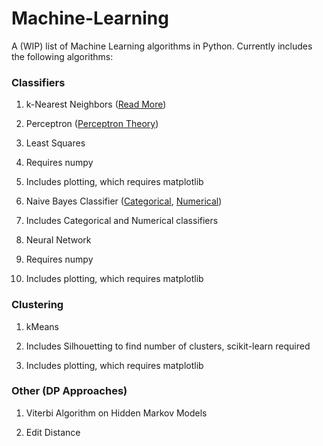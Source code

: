 # Machine-Learning

A (WIP) list of Machine Learning algorithms in Python. Currently includes the following algorithms:

### Classifiers

1. k-Nearest Neighbors ([Read More](https://algorithmsandstuff.wordpress.com/2016/12/25/k-nearest-neighbors/))
 
2. Perceptron ([Perceptron Theory](https://algorithmsandstuff.wordpress.com/2017/01/05/perceptron-theory/))
 
3. Least Squares
 
  1. Requires numpy
  
  2. Includes plotting, which requires matplotlib

4. Naive Bayes Classifier ([Categorical](https://algorithmsandstuff.wordpress.com/2016/12/09/naive-categorical-bayes-classifier-intro/), [Numerical](https://algorithmsandstuff.wordpress.com/2016/12/17/naive-numerical-bayes-classifier-introduction/))
  
  1. Includes Categorical and Numerical classifiers

5. Neural Network
 
  1. Requires numpy
  
  2. Includes plotting, which requires matplotlib

### Clustering

1. kMeans

  1. Includes Silhouetting to find number of clusters, scikit-learn required
  
  2. Includes plotting, which requires matplotlib

### Other (DP Approaches)

1. Viterbi Algorithm on Hidden Markov Models

2. Edit Distance
